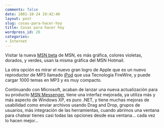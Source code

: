 ```yaml
---
comments: false
date: 2001-10-24 19:42:40
layout: post
slug: cosas-para-hacer-hoy
title: Cosas para hacer hoy
wordpress_id: 26
categories:
- Internet
---
```


Visitar la nueva [MSN beta](http://beta.msn.com) de MSN, es más gráfica, colores violetas, dorados, y verdes, usan la misma gráfica del MSN Hotmail.





La otra opción es mirar el nuevo gran logro de Apple que es un nuevo reproductor de MP3 llamado [iPod](http://www.apple.com/ipod/) que usa Tecnología FireWire, y puede cargar 1000 temas en MP3 y es muy compacto.





Continuando con Microsoft, acaban de lanzar una nueva actualización para su producto [MSN Messenger](http://messenger.yupimsn.com/), tiene una interfaz mejorada, ya utiliza más y más aspecto de Windows XP, es puro .NET, y tiene muchas mejoras de usabilidad como enviar archivos usando Drag and Drop, grupos de usuarios, más integración de las herramientas, cuando abrimos una ventana para chatear tienes casi todas las opciones desde esa ventana… cada vez lo hacen mejor…




 
